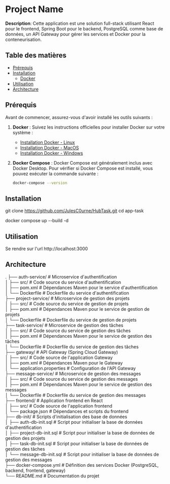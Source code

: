 # Project Name

**Description**: Cette application est une solution full-stack utilisant React pour le frontend, Spring Boot pour le backend, PostgreSQL comme base de données, un API Gateway pour gérer les services et Docker pour la conteneurisation.

## Table des matières

- [Prérequis](#prérequis)
- [Installation](#installation)
  - [Docker](#docker)
- [Utilisation](#utilisation)
- [Architecture](#architecture)

## Prérequis

Avant de commencer, assurez-vous d'avoir installé les outils suivants :

1. **Docker** : Suivez les instructions officielles pour installer Docker sur votre système :
   - [Installation Docker - Linux](https://docs.docker.com/engine/install/)
   - [Installation Docker - MacOS](https://docs.docker.com/desktop/install/mac-install/)
   - [Installation Docker - Windows](https://docs.docker.com/desktop/install/windows-install/)

2. **Docker Compose** : Docker Compose est généralement inclus avec Docker Desktop. Pour vérifier si Docker Compose est installé, vous pouvez exécuter la commande suivante :
   
   ```bash
   docker-compose --version

## Installation

git clone https://github.com/JulesC0urne/HubTask.git
cd app-task

docker compose up --build -d

## Utilisation

Se rendre sur l'url http://localhost:3000

## Architecture
.
├── auth-service/             # Microservice d'authentification  
│   ├── src/                  # Code source du service d'authentification   
│   ├── pom.xml               # Dépendances Maven pour le service d'authentification  
│   └── Dockerfile	      # Dockerfile du service d'authentification  
├── project-service/          # Microservice de gestion des projets  
│   ├── src/                  # Code source du service de gestion de projets    
│   ├── pom.xml               # Dépendances Maven pour le service de gestion de projets  
│   └── Dockerfile	      # Dockerfile du service de gestion de projets  
├── task-service/             # Microservice de gestion des tâches  
│   ├── src/                  # Code source du service de gestion des tâches    
│   ├── pom.xml               # Dépendances Maven pour le service de gestion des tâches  
│   └── Dockerfile	      # Dockerfile du service de gestion des tâches  
├── gateway/                  # API Gateway (Spring Cloud Gateway)  
│   ├── src/                  # Code source de l'application Gateway  
│   ├── pom.xml               # Dépendances Maven pour le Gateway  
│   └── application.properties # Configuration de l'API Gateway  
├── message-service/          # Microservice de gestion des messages  
│   ├── src/                  # Code source du service de gestion des messages  
│   ├── pom.xml               # Dépendances Maven pour le service de gestion des messages  
│   └── Dockerfile	      # Dockerfile du service de gestion des messages  
├── frontend/                 # Application frontend en React  
│   ├── src/                  # Code source de l'application frontend  
│   └── package.json          # Dépendances et scripts du frontend  
├── db-init/                  # Scripts d'initialisation des base de données  
│   ├── auth-db-init.sql      # Script pour initialiser la base de données d'authentification  
│   ├── project-db-init.sql   # Script pour initialiser la base de données de gestion des projets  
│   ├── task-db-init.sql      # Script pour initialiser la base de données de gestion des tâches  
│   └── message-db-init.sql   # Script pour initialiser la base de données de gestion des messages  
├── docker-compose.yml        # Définition des services Docker (PostgreSQL, backend, frontend, gateway)  
└── README.md                 # Documentation du projet  

